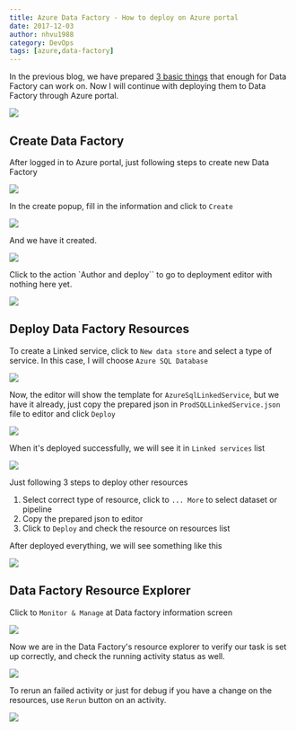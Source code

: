 ```yaml
---
title: Azure Data Factory - How to deploy on Azure portal
date: 2017-12-03
author: nhvu1988
category: DevOps
tags: [azure,data-factory]
---
```


In the previous blog, we have prepared [3 basic things](/posts/data-factory-three-basic-things/) that enough for Data Factory can work on. Now I will continue with deploying them to Data Factory through Azure portal.

![](/assets/img/posts/20171202-datafactory-3-basic-things.png)

## Create Data Factory

After logged in to Azure portal, just following steps to create new Data Factory

![](/assets/img/posts/20171203-datafactory-how-to-deploy-on-azure-portal-1.png)

In the create popup, fill in the information and click to `Create`

![](/assets/img/posts/20171203-datafactory-how-to-deploy-on-azure-portal-2.png)

And we have it created.

![](/assets/img/posts/20171203-datafactory-how-to-deploy-on-azure-portal-3.png)

Click to the action `Author and deploy`` to go to deployment editor with nothing here yet.

![](/assets/img/posts/20171203-datafactory-how-to-deploy-on-azure-portal-4.png)

## Deploy Data Factory Resources

To create a Linked service, click to `New data store` and select a type of service. In this case, I will choose `Azure SQL Database`

![](/assets/img/posts/20171203-datafactory-how-to-deploy-on-azure-portal-5.png)

Now, the editor will show the template for `AzureSqlLinkedService`, but we have it already, just copy the prepared json in `ProdSQLLinkedService.json` file to editor and click `Deploy`

![](/assets/img/posts/20171203-datafactory-how-to-deploy-on-azure-portal-6.png)

When it's deployed successfully, we will see it in `Linked services` list

![](/assets/img/posts/20171203-datafactory-how-to-deploy-on-azure-portal-7.png)

Just following 3 steps to deploy other resources

1. Select correct type of resource, click to `... More` to select dataset or pipeline
2. Copy the prepared json to editor
3. Click to `Deploy` and check the resource on resources list

After deployed everything, we will see something like this

![](/assets/img/posts/20171203-datafactory-how-to-deploy-on-azure-portal-8.png)

## Data Factory Resource Explorer

Click to `Monitor & Manage` at Data factory information screen

![](/assets/img/posts/20171203-datafactory-how-to-deploy-on-azure-portal-9.png)

Now we are in the Data Factory's resource explorer to verify our task is set up correctly, and check the running activity status as well.

![](/assets/img/posts/20171203-datafactory-how-to-deploy-on-azure-portal-10.png)

To rerun an failed activity or just for debug if you have a change on the resources, use `Rerun` button on an activity.

![](/assets/img/posts/20171203-datafactory-how-to-deploy-on-azure-portal-11.png)

